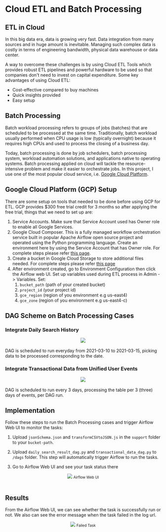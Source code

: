 # Cloud ETL and Batch Processing

## ETL in Cloud
In this big data era, data is growing very fast. Data integration
from many sources and in huge amount is inevitable. Managing such
complex data is costly in terms of engineering bandwidth, physical
data warehouse or data center.

A way to overcome these challenges is by using Cloud ETL Tools which
provides robust ETL pipelines and powerful hardware to be used so that
companies don't need to invest on capital expenditure. Some key
advantages of using Cloud ETL:

* Cost-effective compared to buy machines
* Quick insights provided
* Easy setup

## Batch Processing
Batch workload processing refers to groups of jobs (batches) that are 
scheduled to be processed at the same time. Traditionally, batch 
workload usually performed when CPU usage is low (typically overnight)
because it requires high CPUs and used to process the closing of
a business day.

Today, batch processing is done by job schedulers, batch processing
system, workload automation solutions, and applications native to operating systems.
Batch processing applied on cloud will tackle the resource-intensive
problem and make it easier to orchestrate jobs. In this project,
I use one of the most popular cloud service, i.e. 
[Google Cloud Platform](https://cloud.google.com/).

## Google Cloud Platform (GCP) Setup
There are some setup on tools that needed to be done before using
GCP for ETL. GCP provides $300 free trial credit for 3 months so
after applying the free trial, things that we need to set up are:

1. Service Accounts. Make sure that Service Account used has Owner role
   to enable all Google Services.
2. Google Cloud Composer. This is a fully managed workflow orchestration service
   built in popular Apache Airflow open source project and operated using the Python programming language.
   Create an environment here by using the Service Account that has Owner role.
   For complete steps please refer [this page](https://cloud.google.com/composer/docs/how-to/managing/creating).
3. Create a bucket in Google Cloud Storage to store additional files
   needed. For complete steps please refer [this page](https://cloud.google.com/composer/docs/how-to/using/using-dataflow-template-operator)
4. After environment created, go to Environment Configuration then
   click the Airflow web UI. Set up variables used during ETL process
   in Admin -> Variables. Set: 
   1. `bucket_path` (path of your created bucket)
   2. `project_id` (your project id)
   3. `gce_region` (region of you environment e.g us-east4)
   4. `gce_zone` (region of you environment e.g us-east4-c)
   
## DAG Scheme on Batch Processing Cases

### Integrate Daily Search History
<div align="center">
<img src="https://drive.google.com/uc?export=view&id=14o54tl6g3HznZ9h9pE_gnGvGTNdH0xr6">
</div><br />
DAG is scheduled to run everyday from 2021-03-10 to 2021-03-15,
picking data to be processed corresponding to the date.

### Integrate Transactional Data from Unified User Events
<div align="center">
<img src="https://drive.google.com/uc?export=view&id=1hd_DMJ52Yqiuwyv4xGV30hQvueHugO2m">
</div><br />
DAG is scheduled to run every 3 days, processing the table per 
3 (three) days of events, per DAG run.

## Implementation
Follow these steps to run the Batch Processing cases and trigger
Airflow Web UI to monitor the tasks:
1. Upload `jsonSchema.json` and `transformCSVtoJSON.js` in the
`support` folder to your `bucket-path`.
   
2. Upload `daily_search_result_dag.py` and `transactional_data_dag.py`
to `/dags` folder. This step will automatically trigger Airflow 
to run the tasks.
   
3. Go to Airflow Web UI and see your task status there
<div align="center">
<img src="https://drive.google.com/uc?export=view&id=1C4eqGhJLqf3-iYfVt0NLz67gOvBluYkd">
<small> Airflow Web UI </small>
</div><br />

## Results
From the Airflow Web UI, we can see whether the task is successfully
run or not. We also can see the error message when the task failed
in the log url.
<div align="center">
<img src="https://drive.google.com/uc?export=view&id=1On5Ks3teU7zNofwUZvhzI3OthWqqWDXF">
<small> Failed Task </small>
</div><br />
